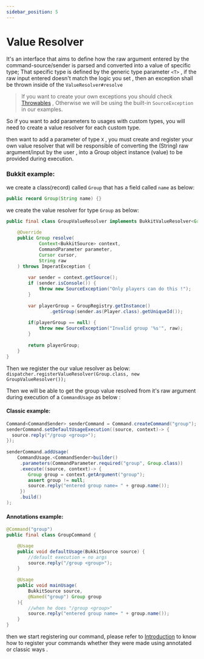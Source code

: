 ```yaml
---
sidebar_position: 5
---
```

# Value Resolver

It's an interface that aims to define how the raw argument entered by the command-source/sender
is parsed and converted into a value of specific type; That specific type is defined by the generic type parameter `<T>` , if the raw input entered doesn't match the logic you set , then an exception shall be thrown inside of the `ValueResolver#resolve` 

>If you want to create your own exceptions you should check [Throwables](Throwables.md) ,
>Otherwise we will be using the built-in `SourceException` in our examples.

So if you want to add parameters to usages with custom types, you will need to create a value resolver for each custom type.

then want to add a parameter of type `X` , you must create and register your own value  resolver that will be responsible of converting the (String) raw argument/input by the user , into a Group object instance (value) to be provided during execution.

### Bukkit example: 

we create a class(record) called `Group` that has a field called `name` as below: 
```java
public record Group(String name) {}
```

we create the value resolver for type `Group` as below:
```java
public final class GroupValueResolver implements BukkitValueResolver<Group> {
    
    @Override
    public Group resolve(
            Context<BukkitSource> context,
            CommandParameter parameter,
            Cursor cursor,
            String raw
    ) throws ImperatException {
        
        var sender = context.getSource();
        if (sender.isConsole()) {
            throw new SourceException("Only players can do this !");
        }
        
        var playerGroup = GroupRegistry.getInstance()
                .getGroup(sender.as(Player.class).getUniqueId());
        
        if(playerGroup == null) {
            throw new SourceException("Invalid group '%s'", raw);
        }
        
        return playerGroup;
    }
}
```

Then we register the our value resolver as below:
`dispatcher.registerValueResolver(Group.class, new GroupValueResolver());`

Then we will be able to get the group value resolved from it's raw argument
during execution of a `CommandUsage` as below : 

#### Classic example:

```java
Command<CommandSender> senderCommand = Command.createCommand("group");  
senderCommand.setDefaultUsageExecution((source, context)-> {  
  source.reply("/group <group>");  
});  
  
senderCommand.addUsage(  
	CommandUsage.<CommandSender>builder()  
	 .parameters(CommandParameter.required("group", Group.class))  
	 .execute((source, context)-> {  
	    Group group = context.getArgument("group");  
	    assert group != null;  
	    source.reply("entered group name= " + group.name());  
	 })
	 .build()
);
```
#### Annotations example:

```java
@Command("group")  
public final class GroupCommand {  

	@Usage  
	public void defaultUsage(BukkitSource source) {  
		//default execution = no args  
		source.reply("/group <group>");  
	}
 
	@Usage  
	public void mainUsage(
		BukkitSource source,
		@Named("group") Group group
	){  
		//when he does "/group <group>"  
		source.reply("entered group name= " + group.name());  
	}
}
```

then we start registering our command, please refer to [Introduction](Introduction.md) to know how to register your commands whether they were made using annotated or classic ways .